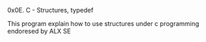 0x0E. C - Structures, typedef

This program explain how to use structures under c programming endoresed by ALX SE 

